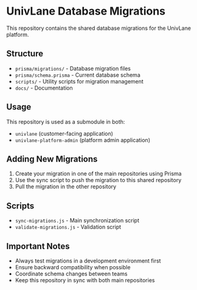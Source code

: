 # UnivLane Database Migrations

This repository contains the shared database migrations for the UnivLane platform.

## Structure

- `prisma/migrations/` - Database migration files
- `prisma/schema.prisma` - Current database schema
- `scripts/` - Utility scripts for migration management
- `docs/` - Documentation

## Usage

This repository is used as a submodule in both:
- `univlane` (customer-facing application)
- `univlane-platform-admin` (platform admin application)

## Adding New Migrations

1. Create your migration in one of the main repositories using Prisma
2. Use the sync script to push the migration to this shared repository
3. Pull the migration in the other repository

## Scripts

- `sync-migrations.js` - Main synchronization script
- `validate-migrations.js` - Validation script

## Important Notes

- Always test migrations in a development environment first
- Ensure backward compatibility when possible
- Coordinate schema changes between teams
- Keep this repository in sync with both main repositories
